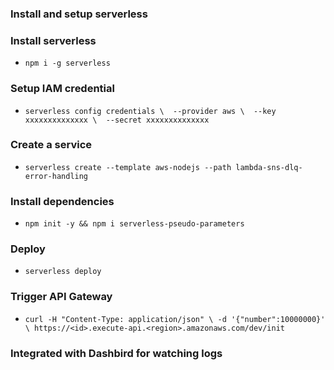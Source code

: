 

### Install and setup serverless

### Install serverless
- `npm i -g serverless`

### Setup  IAM credential
- `serverless config credentials \ 
    --provider aws \ 
    --key xxxxxxxxxxxxxx \ 
    --secret xxxxxxxxxxxxxx`
    
### Create a service
- `serverless create --template aws-nodejs --path lambda-sns-dlq-error-handling`

### Install dependencies
- `npm init -y && npm i serverless-pseudo-parameters`

### Deploy
- `serverless deploy`


### Trigger API Gateway
- `curl -H "Content-Type: application/json" \
  -d '{"number":10000000}' \
  https://<id>.execute-api.<region>.amazonaws.com/dev/init`

### Integrated with Dashbird for watching logs

